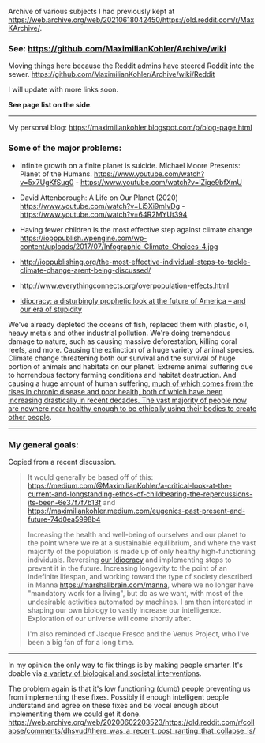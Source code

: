Archive of various subjects I had previously kept at https://web.archive.org/web/20210618042450/https://old.reddit.com/r/MaxKArchive/. 

### See: https://github.com/MaximilianKohler/Archive/wiki

Moving things here because the Reddit admins have steered Reddit into the sewer. https://github.com/MaximilianKohler/Archive/wiki/Reddit

I will update with more links soon. 

**See page list on the side**. 

---

My personal blog: https://maximiliankohler.blogspot.com/p/blog-page.html

### Some of the major problems:

* Infinite growth on a finite planet is suicide. Michael Moore Presents: Planet of the Humans. https://www.youtube.com/watch?v=5x7UgKfSug0 - https://www.youtube.com/watch?v=lZige9bfXmU

* David Attenborough: A Life on Our Planet (2020) https://www.youtube.com/watch?v=Li5Xi9mIvDg - https://www.youtube.com/watch?v=64R2MYUt394 

* Having fewer children is the most effective step against climate change https://iopppublish.wpengine.com/wp-content/uploads/2017/07/Infographic-Climate-Choices-4.jpg 

* http://ioppublishing.org/the-most-effective-individual-steps-to-tackle-climate-change-arent-being-discussed/ 

* http://www.everythingconnects.org/overpopulation-effects.html 

* [Idiocracy: a disturbingly prophetic look at the future of America – and our era of stupidity](https://www.theguardian.com/culture/2021/jul/19/idiocracy-a-disturbingly-prophetic-look-at-the-future-of-america-and-our-era-of-stupidity) 


We've already depleted the oceans of fish, replaced them with plastic, oil, heavy metals and other industrial pollution. We're doing tremendous damage to nature, such as causing massive deforestation, killing coral reefs, and more. Causing the extinction of a huge variety of animal species. Climate change threatening both our survival and the survival of huge portion of animals and habitats on our planet. Extreme animal suffering due to horrendous factory farming conditions and habitat destruction. And causing a huge amount of human suffering, [much of which comes from the rises in chronic disease and poor health, both of which have been increasing drastically in recent decades. The vast majority of people now are nowhere near healthy enough to be ethically using their bodies to create other people](https://medium.com/@MaximilianKohler/a-critical-look-at-the-current-and-longstanding-ethos-of-childbearing-the-repercussions-its-been-6e37f7f7b13f).

---

### My general goals:<br>
Copied from a recent discussion. 
> It would generally be based off of this: https://medium.com/@MaximilianKohler/a-critical-look-at-the-current-and-longstanding-ethos-of-childbearing-the-repercussions-its-been-6e37f7f7b13f and https://maximiliankohler.medium.com/eugenics-past-present-and-future-74d0ea5998b4
> 
> Increasing the health and well-being of ourselves and our planet to the point where we're at a sustainable equilibrium, and where the vast majority of the population is made up of only healthy high-functioning individuals. Reversing [our Idiocracy](https://maximiliankohler.blogspot.com/p/blog-page.html) and implementing steps to prevent it in the future. Increasing longevity to the point of an indefinite lifespan, and working toward the type of society described in Manna https://marshallbrain.com/manna, where we no longer have "mandatory work for a living", but do as we want, with most of the undesirable activities automated by machines. I am then interested in shaping our own biology to vastly increase our intelligence. Exploration of our universe will come shortly after.
> 
> I'm also reminded of Jacque Fresco and the Venus Project, who I've been a big fan of for a long time.

---

In my opinion the only way to fix things is by making people smarter. It's doable via [a variety of biological and societal interventions](https://www.dropbox.com/s/tdxb9ro5oaliwmc/Constituent%20Bill%20Proposal%20Form%20-%20for%20reddit.doc?dl=0).

The problem again is that it's low functioning (dumb) people preventing us from implementing these fixes. Possibly if enough intelligent people understand and agree on these fixes and be vocal enough about implementing them we could get it done. https://web.archive.org/web/20200602203523/https://old.reddit.com/r/collapse/comments/dhsvud/there_was_a_recent_post_ranting_that_collapse_is/

